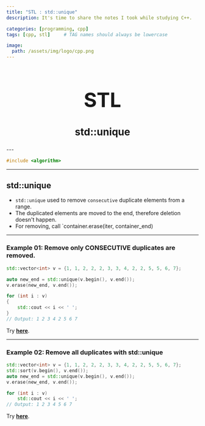 ```yaml
---
title: "STL : std::unique"
description: It's time to share the notes I took while studying C++.

categories: [programming, cpp]
tags: [cpp, stl]     # TAG names should always be lowercase

image:
  path: /assets/img/logo/cpp.png
---
```


<h1 style="text-align: center; font-size: 52px;">STL</h1>
<h2 style="text-align: center; font-size: 26px;">std::unique</h2>
---

```cpp
#include <algorithm>
```

---
## std::unique

* `std::unique` used to remove `consecutive` duplicate elements from a range. 
* The duplicated elements are moved to the end, therefore deletion doesn't happen.
* For removing, call `container.erase(iter, container_end)

---
### Example 01: Remove only CONSECUTIVE duplicates are removed.

```cpp
std::vector<int> v = {1, 1, 2, 2, 2, 3, 3, 4, 2, 2, 5, 5, 6, 7};

auto new_end = std::unique(v.begin(), v.end());
v.erase(new_end, v.end());

for (int i : v) 
{
    std::cout << i << ' ';
}
// Output: 1 2 3 4 2 5 6 7 
```
Try [**here**](https://onlinegdb.com/Be9a5r6QN).


---
### Example 02: Remove all duplicates with std::unique

```cpp
std::vector<int> v = {1, 1, 2, 2, 2, 3, 3, 4, 2, 2, 5, 5, 6, 7};
std::sort(v.begin(), v.end());
auto new_end = std::unique(v.begin(), v.end());
v.erase(new_end, v.end());

for (int i : v) 
    std::cout << i << ' ';
// Output: 1 2 3 4 5 6 7 
```
Try [**here**](https://onlinegdb.com/kMPJSbgTE).

